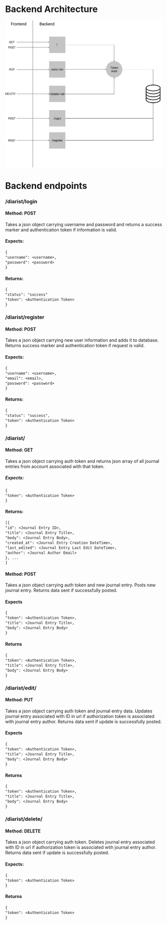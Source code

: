 # Backend Architecture
![Backend Architecture](backend-architecture.jpg)

# Backend endpoints

### /diarist/login
#### Method: POST
Takes a json object carrying username and password and returns a success marker and authentication token if information is valid.
#### Expects:
    {
    "username": <username>,
    "password": <password>
    }
#### Returns:
    {
    "status": "success"
    "token": <Authentication Token>
    }

### /diarist/register
#### Method: POST
Takes a json object carrying new user information and adds it to database. Returns success marker and authentication token if request is valid.
#### Expects:
    {
    "username": <username>,
    "email": <email>,
    "password": <password>
    }
#### Returns:
    {
    "status": "success",
    "token": <Authentication Token>
    }

### /diarist/

#### Method: GET
Takes a json object carrying auth token and returns json array of all journal entries from account associated with that token.
##### Expects:
    {
    "token": <Authentication Token>
    }
#### Returns:
    [{ 
    "id": <Journal Entry ID>,
    "title": <Journal Entry Title>,
    "body": <Journal Entry Body>,
    "created_at": <Journal Entry Creation DateTime>,
    "last_edited": <Journal Entry Last Edit DateTime>,
    "author": <Journal Author Email>
    }, ...
    ]
    
#### Method: POST
Takes a json object carrying auth token and new journal entry. Posts new journal entry. Returns data sent if successfully posted.

#### Expects
    {
    "token": <Authentication Token>,
    "title": <Journal Entry Title>,
    "body": <Journal Entry Body>
    }
#### Returns
    {
    "token": <Authentication Token>,
    "title": <Journal Entry Title>,
    "body": <Journal Entry Body>
	}

### /diarist/edit/<Journal Entry ID>

#### Method: PUT
Takes a json object carrying auth token and journal entry data. Updates journal entry associated with ID in 
url if authorization token is associated with journal entry author. Returns data sent if update is successfully posted.
#### Expects
    {
    "token": <Authentication Token>,
    "title": <Journal Entry Title>,
    "body": <Journal Entry Body>
    }
#### Returns
    {
    "token": <Authentication Token>,
    "title": <Journal Entry Title>,
    "body": <Journal Entry Body>
    }
    
### /diarist/delete/<Journal Entry ID>

#### Method: DELETE
Takes a json object carrying auth token. Deletes journal entry associated with ID in url if authorization token is associated with
journal entry author. Returns data sent if update is successfully posted.
#### Expects:
    {
    "token": <Authentication Token>
    }
#### Returns
    {
    "token": <Authentication Token>
    }
